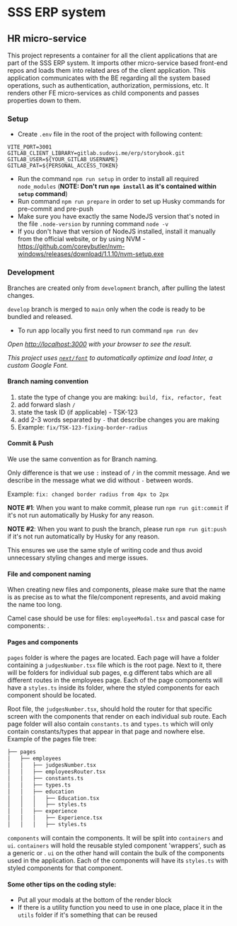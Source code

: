 # SSS ERP system

## HR micro-service

This project represents a container for all the client applications that are part of the SSS ERP system.
It imports other micro-service based front-end repos and loads them into related ares of the client application.
This application communicates with the BE regarding all the system based operations, such as authentication, authorization, permissions, etc.
It renders other FE micro-services as child components and passes properties down to them.

### Setup

- Create `.env` file in the root of the project with following content:

```
VITE_PORT=3001
GITLAB_CLIENT_LIBRARY=gitlab.sudovi.me/erp/storybook.git
GITLAB_USER=${YOUR_GITLAB_USERNAME}
GITLAB_PAT=${PERSONAL_ACCESS_TOKEN}
```

- Run the command `npm run setup` in order to install all required `node_modules` (**NOTE: Don't run `npm install` as it's contained within `setup` command**)
- Run command `npm run prepare` in order to set up Husky commands for pre-commit and pre-push
- Make sure you have exactly the same NodeJS version that's noted in the file `.node-version` by running command `node -v`
- If you don't have that version of NodeJS installed, install it manually from the official website, or by using NVM - https://github.com/coreybutler/nvm-windows/releases/download/1.1.10/nvm-setup.exe

### Development

Branches are created only from `development` branch, after pulling the latest changes.

`develop` branch is merged to `main` only when the code is ready to be bundled and released.

- To run app locally you first need to run command `npm run dev`

_Open [http://localhost:3000](http://localhost:3000) with your browser to see the result._

_This project uses [`next/font`](https://nextjs.org/docs/basic-features/font-optimization) to automatically optimize and load Inter, a custom Google Font._

#### Branch naming convention

1. state the type of change you are making: `build, fix, refactor, feat`
2. add forward slash `/`
3. state the task ID (if applicable) - TSK-123
4. add 2-3 words separated by `-` that describe changes you are making
5. Example: `fix/TSK-123-fixing-border-radius`

#### Commit & Push

We use the same convention as for Branch naming.

Only difference is that we use `:` instead of `/` in the commit message. And we describe in the message what we did without `-` between words.

Example: `fix: changed border radius from 4px to 2px`

**NOTE #1**: When you want to make commit, please run `npm run git:commit` if it's not run automatically by Husky for any reason.

**NOTE #2**: When you want to push the branch, please run `npm run git:push` if it's not run automatically by Husky for any reason.

This ensures we use the same style of writing code and thus avoid unnecessary styling changes and merge issues.

#### File and component naming

When creating new files and components, please make sure that the name is as precise as to what the file/component represents, and avoid making the name too long.

Camel case should be use for files: `employeeModal.tsx` and pascal case for components: <EmployeeModal />.

#### Pages and components

`pages` folder is where the pages are located. Each page will have a folder containing a `judgesNumber.tsx` file which is the root page. Next to it, there will be folders for individual sub pages, e.g different tabs which are all different routes in the employees page. Each of the page components will have a `styles.ts` inside its folder, where the styled components for each component should be located.

Root file, the `judgesNumber.tsx`, should hold the router for that specific screen with the components that render on each individual sub route. Each page folder will also contain `constants.ts` and `types.ts` which will only contain constants/types that appear in that page and nowhere else. Example of the pages file tree:

```bash
├── pages
│   ├── employees
│   │   ├── judgesNumber.tsx
│   │   ├── employeesRouter.tsx
│   │   ├── constants.ts
│   │   ├── types.ts
│   │   ├── education
│   │   │   ├── Education.tsx
│   │   │   ├── styles.ts
│   │   ├── experience
│   │   │   ├── Experience.tsx
│   │   │   ├── styles.ts
```

`components` will contain the components. It will be split into `containers` and `ui`. `containers` will hold the reusable styled component 'wrappers', such as a generic <Container /> or <Box />. `ui` on the other hand will contain the bulk of the components used in the application. Each of the components will have its `styles.ts` with styled components for that component.

#### Some other tips on the coding style:

- Put all your modals at the bottom of the render block
- If there is a utility function you need to use in one place, place it in the `utils` folder if it's something that can be reused
